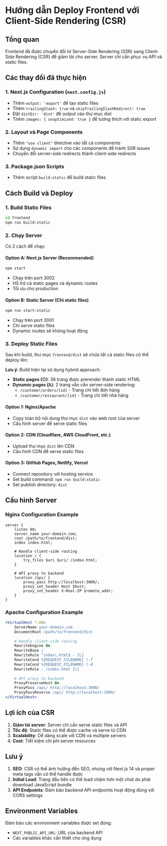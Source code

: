 # Hướng dẫn Deploy Frontend với Client-Side Rendering (CSR)

## Tổng quan
Frontend đã được chuyển đổi từ Server-Side Rendering (SSR) sang Client-Side Rendering (CSR) để giảm tải cho server. Server chỉ cần phục vụ API và static files.

## Các thay đổi đã thực hiện

### 1. Next.js Configuration (`next.config.js`)
- Thêm `output: 'export'` để tạo static files
- Thêm `trailingSlash: true` và `skipTrailingSlashRedirect: true`
- Đặt `distDir: 'dist'` để output vào thư mục dist
- Thêm `images: { unoptimized: true }` để tương thích với static export

### 2. Layout và Page Components
- Thêm `"use client"` directive vào tất cả components
- Sử dụng `dynamic import` cho các components để tránh SSR issues
- Chuyển đổi server-side redirects thành client-side redirects

### 3. Package.json Scripts
- Thêm script `build:static` để build static files

## Cách Build và Deploy

### 1. Build Static Files
```bash
cd frontend
npm run build:static
```

### 2. Chạy Server
Có 2 cách để chạy:

#### Option A: Next.js Server (Recommended)
```bash
npm start
```
- Chạy trên port 3002
- Hỗ trợ cả static pages và dynamic routes
- Tối ưu cho production

#### Option B: Static Server (Chỉ static files)
```bash
npm run start:static
```
- Chạy trên port 3001
- Chỉ serve static files
- Dynamic routes sẽ không hoạt động

### 3. Deploy Static Files
Sau khi build, thư mục `frontend/dist` sẽ chứa tất cả static files có thể deploy lên:

**Lưu ý**: Build hiện tại sử dụng hybrid approach:
- **Static pages (○)**: 36 trang được prerender thành static HTML
- **Dynamic pages (λ)**: 2 trang vẫn cần server-side rendering:
  - `/customer/orders/[id]` - Trang chi tiết đơn hàng
  - `/customer/restaurant/[id]` - Trang chi tiết nhà hàng

#### Option 1: Nginx/Apache
- Copy toàn bộ nội dung thư mục `dist` vào web root của server
- Cấu hình server để serve static files

#### Option 2: CDN (Cloudflare, AWS CloudFront, etc.)
- Upload thư mục `dist` lên CDN
- Cấu hình CDN để serve static files

#### Option 3: GitHub Pages, Netlify, Vercel
- Connect repository với hosting service
- Set build command: `npm run build:static`
- Set publish directory: `dist`

## Cấu hình Server

### Nginx Configuration Example
```nginx
server {
    listen 80;
    server_name your-domain.com;
    root /path/to/frontend/dist;
    index index.html;

    # Handle client-side routing
    location / {
        try_files $uri $uri/ /index.html;
    }

    # API proxy to backend
    location /api/ {
        proxy_pass http://localhost:3000/;
        proxy_set_header Host $host;
        proxy_set_header X-Real-IP $remote_addr;
    }
}
```

### Apache Configuration Example
```apache
<VirtualHost *:80>
    ServerName your-domain.com
    DocumentRoot /path/to/frontend/dist
    
    # Handle client-side routing
    RewriteEngine On
    RewriteBase /
    RewriteRule ^index\.html$ - [L]
    RewriteCond %{REQUEST_FILENAME} !-f
    RewriteCond %{REQUEST_FILENAME} !-d
    RewriteRule . /index.html [L]
    
    # API proxy to backend
    ProxyPreserveHost On
    ProxyPass /api/ http://localhost:3000/
    ProxyPassReverse /api/ http://localhost:3000/
</VirtualHost>
```

## Lợi ích của CSR

1. **Giảm tải server**: Server chỉ cần serve static files và API
2. **Tốc độ**: Static files có thể được cache và serve từ CDN
3. **Scalability**: Dễ dàng scale với CDN và multiple servers
4. **Cost**: Tiết kiệm chi phí server resources

## Lưu ý

1. **SEO**: CSR có thể ảnh hưởng đến SEO, nhưng với Next.js 14 và proper meta tags vẫn có thể handle được
2. **Initial Load**: Trang đầu tiên có thể load chậm hơn một chút do phải download JavaScript bundle
3. **API Endpoints**: Đảm bảo backend API endpoints hoạt động đúng với CORS settings

## Environment Variables

Đảm bảo các environment variables được set đúng:
- `NEXT_PUBLIC_API_URL`: URL của backend API
- Các variables khác cần thiết cho ứng dụng
